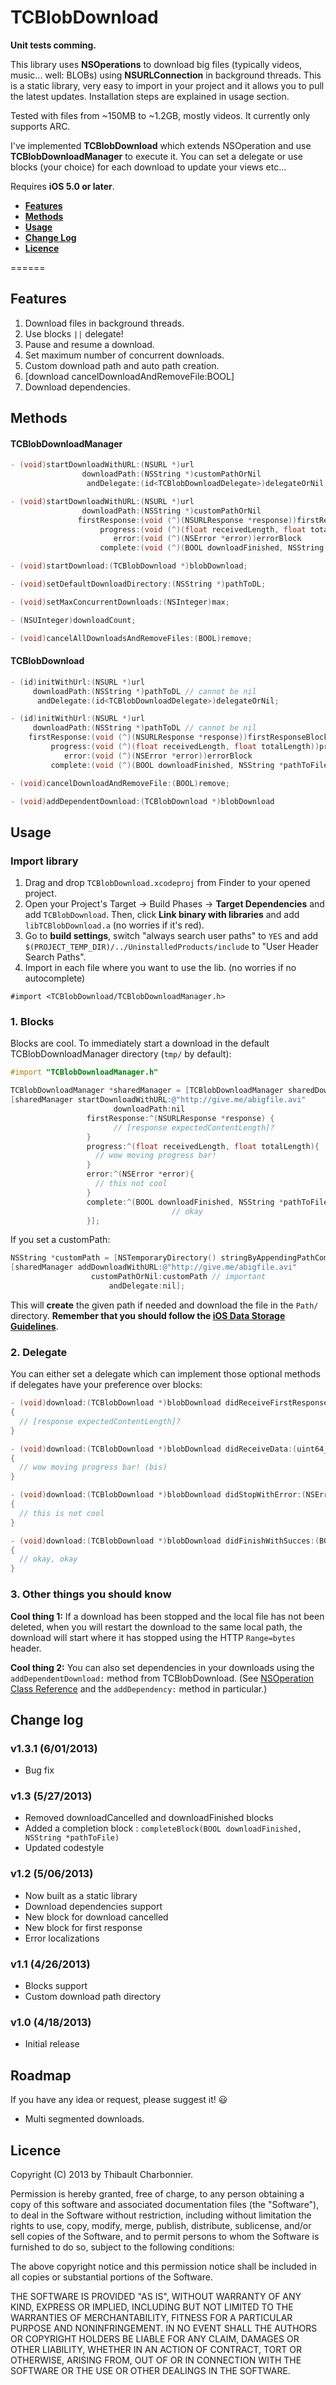 # TCBlobDownload

**Unit tests comming.**

This library uses **NSOperations** to download big files (typically videos, music... well: BLOBs) using **NSURLConnection** in background threads. This is a static library, very easy to import in your project and it allows you to pull the latest updates. Installation steps are explained in usage section.

Tested with files from ~150MB to ~1.2GB, mostly videos. It currently only supports ARC.

I've implemented **TCBlobDownload** which extends NSOperation and use **TCBlobDownloadManager** to execute it. You can set a delegate or use blocks (your choice) for each download to update your views etc…

Requires **iOS 5.0 or later**.
  
- **[Features](#features)**
- **[Methods](#methods)**
- **[Usage](#usage)**
- **[Change Log](#change-log)**
- **[Licence](#licence)**

======

## Features
1. Download files in background threads.
2. Use blocks `||` delegate!
3. Pause and resume a download.
4. Set maximum number of concurrent downloads.
5. Custom download path and auto path creation.
6. [download cancelDownloadAndRemoveFile:BOOL]
7. Download dependencies.

## Methods
#### TCBlobDownloadManager
```objective-c
- (void)startDownloadWithURL:(NSURL *)url
                downloadPath:(NSString *)customPathOrNil
                 andDelegate:(id<TCBlobDownloadDelegate>)delegateOrNil;

- (void)startDownloadWithURL:(NSURL *)url
                downloadPath:(NSString *)customPathOrNil
               firstResponse:(void (^)(NSURLResponse *response))firstResponseBlock
                    progress:(void (^)(float receivedLength, float totalLength))progressBlock
                       error:(void (^)(NSError *error))errorBlock
                    complete:(void (^)(BOOL downloadFinished, NSString *pathToFile))completeBlock;

- (void)startDownload:(TCBlobDownload *)blobDownload;

- (void)setDefaultDownloadDirectory:(NSString *)pathToDL;

- (void)setMaxConcurrentDownloads:(NSInteger)max;

- (NSUInteger)downloadCount;

- (void)cancelAllDownloadsAndRemoveFiles:(BOOL)remove;
```

#### TCBlobDownload
```objective-c
- (id)initWithUrl:(NSURL *)url
     downloadPath:(NSString *)pathToDL // cannot be nil
      andDelegate:(id<TCBlobDownloadDelegate>)delegateOrNil;

- (id)initWithUrl:(NSURL *)url
     downloadPath:(NSString *)pathToDL // cannot be nil
    firstResponse:(void (^)(NSURLResponse *response))firstResponseBlock
         progress:(void (^)(float receivedLength, float totalLength))progressBlock
            error:(void (^)(NSError *error))errorBlock
         complete:(void (^)(BOOL downloadFinished, NSString *pathToFile))completeBlock;

- (void)cancelDownloadAndRemoveFile:(BOOL)remove;

- (void)addDependentDownload:(TCBlobDownload *)blobDownload
```

## Usage
### Import library
1. Drag and drop `TCBlobDownload.xcodeproj` from Finder to your opened project.
2. Open your Project's Target -> Build Phases -> **Target Dependencies** and add `TCBlobDownload`. Then, click **Link binary with libraries** and add `libTCBlobDownload.a` (no worries if it's red).
3. Go to **build settings**, switch "always search user paths" to `YES` and add `$(PROJECT_TEMP_DIR)/../UninstalledProducts/include` to "User Header Search Paths".
4. Import in each file where you want to use the lib. (no worries if no autocomplete)
```
#import <TCBlobDownload/TCBlobDownloadManager.h>
```

### 1. Blocks
Blocks are cool.
To immediately start a download in the default TCBlobDownloadManager directory (`tmp/` by default):

```objective-c
#import "TCBlobDownloadManager.h"

TCBlobDownloadManager *sharedManager = [TCBlobDownloadManager sharedDownloadManager];
[sharedManager startDownloadWithURL:@"http://give.me/abigfile.avi"
                       downloadPath:nil
                 firstResponse:^(NSURLResponse *response) {
		               // [response expectedContentLength]?
                 }
                 progress:^(float receivedLength, float totalLength){
                   // wow moving progress bar!
                 }
                 error:^(NSError *error){
                   // this not cool
                 }
                 complete:^(BOOL downloadFinished, NSString *pathToFile) {
									// okay
                 }];
```

If you set a customPath:

```objective-c
NSString *customPath = [NSTemporaryDirectory() stringByAppendingPathComponent:@"My/Custom/Path/"];
[sharedManager addDownloadWithURL:@"http://give.me/abigfile.avi"
                  customPathOrNil:customPath // important
                      andDelegate:nil];
```

This will **create** the given path if needed and download the file in the `Path/` directory. **Remember that you should follow the [iOS Data Storage Guidelines](https://developer.apple.com/icloud/documentation/data-storage/)**.

### 2. Delegate
You can either set a delegate which can implement those optional methods if delegates have your preference over blocks:

```objective-c
- (void)download:(TCBlobDownload *)blobDownload didReceiveFirstResponse:(NSURLResponse *)response
{
  // [response expectedContentLength]?
}

- (void)download:(TCBlobDownload *)blobDownload didReceiveData:(uint64_t)received onTotal:(uint64_t)total
{
  // wow moving progress bar! (bis)
}

- (void)download:(TCBlobDownload *)blobDownload didStopWithError:(NSError *)error
{
  // this is not cool
}

- (void)download:(TCBlobDownload *)blobDownload didFinishWithSucces:(BOOL)downloadFinished atPath:(NSString *)pathToFile
{
  // okay, okay
}
```

### 3. Other things you should know
**Cool thing 1:** If a download has been stopped and the local file has not been deleted, when you will restart the download to the same local path, the download will start where it has stopped using the HTTP `Range=bytes` header.

**Cool thing 2:** You can also set dependencies in your downloads using the `addDependentDownload:` method from TCBlobDownload. (See [NSOperation Class Reference](http://developer.apple.com/library/mac/#documentation/Cocoa/Reference/NSOperation_class/Reference/Reference.html) and the `addDependency:` method in particular.)

## Change log
### v1.3.1 (6/01/2013)
* Bug fix

### v1.3 (5/27/2013)
* Removed downloadCancelled and downloadFinished blocks
* Added a completion block : `completeBlock(BOOL downloadFinished, NSString *pathToFile)`
* Updated codestyle

### v1.2 (5/06/2013)
* Now built as a static library
* Download dependencies support
* New block for download cancelled
* New block for first response
* Error localizations

### v1.1 (4/26/2013)
* Blocks support
* Custom download path directory

### v1.0 (4/18/2013)
* Initial release

## Roadmap
If you have any idea or request, please suggest it! :smiley:

* Multi segmented downloads.

## Licence
Copyright (C) 2013 by Thibault Charbonnier.

Permission is hereby granted, free of charge, to any person obtaining a copy of this software and associated documentation files (the "Software"), to deal in the Software without restriction, including without limitation the rights to use, copy, modify, merge, publish, distribute, sublicense, and/or sell copies of the Software, and to permit persons to whom the Software is furnished to do so, subject to the following conditions:

The above copyright notice and this permission notice shall be included in all copies or substantial portions of the Software.

THE SOFTWARE IS PROVIDED "AS IS", WITHOUT WARRANTY OF ANY KIND, EXPRESS OR IMPLIED, INCLUDING BUT NOT LIMITED TO THE WARRANTIES OF MERCHANTABILITY, FITNESS FOR A PARTICULAR PURPOSE AND NONINFRINGEMENT. IN NO EVENT SHALL THE AUTHORS OR COPYRIGHT HOLDERS BE LIABLE FOR ANY CLAIM, DAMAGES OR OTHER LIABILITY, WHETHER IN AN ACTION OF CONTRACT, TORT OR OTHERWISE, ARISING FROM, OUT OF OR IN CONNECTION WITH THE SOFTWARE OR THE USE OR OTHER DEALINGS IN THE SOFTWARE.
